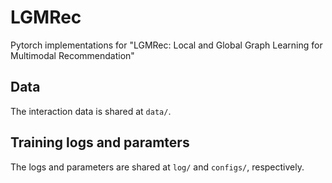 # LGMRec
Pytorch implementations for "LGMRec: Local and Global Graph Learning for Multimodal Recommendation"  

## Data  
The interaction data is shared at `data/`.

## Training logs and paramters
The logs and parameters are shared at `log/` and `configs/`, respectively.
